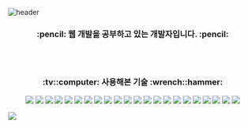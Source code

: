 ![header](https://capsule-render.vercel.app/api?type=waving&color=6FC7E1&fontColor=363636&height=200&section=header&text=Peter's%20GitHub&fontSize=90)
<br>
<h3 align="center">:pencil: 웹 개발을 공부하고 있는 개발자입니다. :pencil:</h3>
<br>
<br>
<h3 align="center">:tv::computer: 사용해본 기술 :wrench::hammer:</h3>
<p align="center">   
  <img src="https://img.shields.io/badge/Spring%20Boot-6DB33F?style=plastic&logo=Spring%20Boot&logoColor=white" />
   <img src="https://img.shields.io/badge/Thymeleaf-005F0F?style=plastic&logo=Thymeleaf&logoColor=white" />
  <img src="https://img.shields.io/badge/JPA-6DB33F?style=plastic&logoColor=white" />
  <img src="https://img.shields.io/badge/Spring%20Data%20JPA-6DB33F?style=plastic&logoColor=white" />
  <img src="https://img.shields.io/badge/Java-007396?style=plastic&logoColor=white" />
  <img src="https://img.shields.io/badge/JSP-007396?style=plastic&logoColor=white" />
  <img src="https://img.shields.io/badge/Ruby-CC342D?style=plastic&logo=Ruby&logoColor=white" />
  <img src="https://img.shields.io/badge/Ruby%20on%20Rails-CC0000?style=plastic&logo=Ruby%20on%20Rails&logoColor=white" />
  <img src="https://img.shields.io/badge/Next.js-000000?style=plastic&logo=Next.js&logoColor=white" />
  <img src="https://img.shields.io/badge/React-61DAFB?style=plastic&logo=React&logoColor=white" />
  <img src="https://img.shields.io/badge/Bootstrap-7952B3?style=plastic&logo=Bootstrap&logoColor=white" />
  <img src="https://img.shields.io/badge/HTML5-E34F26?style=plastic&logo=HTML5&logoColor=white" />
  <img src="https://img.shields.io/badge/CSS3-1572B6?style=plastic&logo=CSS3&logoColor=white" />
  <img src="https://img.shields.io/badge/JavaScript-F7DF1E?style=plastic&logo=JavaScript&logoColor=white" />
  <img src="https://img.shields.io/badge/PostgreSQL-4169E1?style=plastic&logo=PostgreSQL&logoColor=white" />
  <img src="https://img.shields.io/badge/Insomnia-4000BF?style=plastic&logo=Insomnia&logoColor=white" />
  <img src="https://img.shields.io/badge/Python-3776AB?style=plastic&logo=Python&logoColor=white" />
  <img src="https://img.shields.io/badge/Amazon%20AWS-232F3E?style=plastic&logo=Amazon%20AWS&logoColor=white" />
  <img src="https://img.shields.io/badge/C-A8B9CC?style=plastic&logo=C&logoColor=white" />
  <img src="https://img.shields.io/badge/C%2B%2B-00599C?style=plastic&logo=C%2B%2B&logoColor=white" />
  <img src="https://img.shields.io/badge/C%20Sharp-239120?style=plastic&logo=C%20Sharp&logoColor=white" />
  <img src="https://img.shields.io/badge/Android%20Studio-3DDC84?style=plastic&logo=Android%20Studio&logoColor=white" /> 
  
</p>
<img src="https://capsule-render.vercel.app/api?type=waving&color=6FC7E1&height=200&section=footer" />
